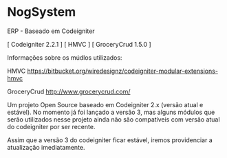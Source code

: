 # NogSystem
ERP - Baseado em Codeigniter

[ Codeigniter 2.2.1 ] [ HMVC ] [ GroceryCrud 1.5.0 ]

Informações sobre os múdlos utilizados:

HMVC
https://bitbucket.org/wiredesignz/codeigniter-modular-extensions-hmvc

GroceryCrud
http://www.grocerycrud.com/

Um projeto Open Source baseado em Codeigniter 2.x (versão atual e estável). No momento já foi lançado a versão 3, mas alguns módulos que serão utilizados nesse projeto ainda não são compatíveis com versão atual do codeigniter por ser recente.

Assim que a versão 3 do codeigniter ficar estável, iremos providenciar a atualização imediatamente.
